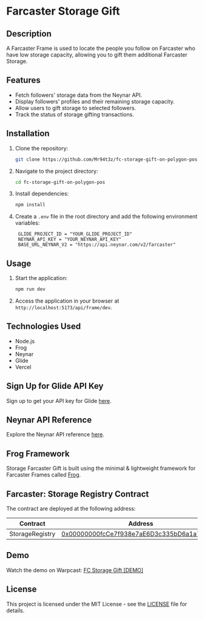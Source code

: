 # Farcaster Storage Gift

## Description
A Farcaster Frame is used to locate the people you follow on Farcaster who have low storage capacity, allowing you to gift them additional Farcaster Storage.

## Features
- Fetch followers' storage data from the Neynar API.
- Display followers' profiles and their remaining storage capacity.
- Allow users to gift storage to selected followers.
- Track the status of storage gifting transactions.

## Installation
1. Clone the repository:
   ```bash
   git clone https://github.com/Mr94t3z/fc-storage-gift-on-polygon-pos
   ```
2. Navigate to the project directory:
   ```bash
   cd fc-storage-gift-on-polygon-pos
   ```
3. Install dependencies:
   ```bash
   npm install
   ```
4. Create a `.env` file in the root directory and add the following environment variables:
   ```plaintext
    GLIDE_PROJECT_ID = "YOUR_GLIDE_PROJECT_ID"
    NEYNAR_API_KEY = "YOUR_NEYNAR_API_KEY"
    BASE_URL_NEYNAR_V2 = "https://api.neynar.com/v2/farcaster"
   ```

## Usage
1. Start the application:
   ```bash
   npm run dev
   ```
2. Access the application in your browser at `http://localhost:5173/api/frame/dev`.

## Technologies Used
- Node.js
- Frog
- Neynar
- Glide
- Vercel

## Sign Up for Glide API Key
Sign up to get your API key for Glide [here](https://paywithglide.xyz/).

## Neynar API Reference
Explore the Neynar API reference [here](https://docs.neynar.com/reference/neynar-farcaster-api-overview).

## Frog Framework
Storage Farcaster Gift is built using the minimal & lightweight framework for Farcaster Frames called [Frog](https://frog.fm/).

## Farcaster: Storage Registry Contract
The contract are deployed at the following address:

| Contract       | Address                                      |
|----------------|----------------------------------------------|
| StorageRegistry| [0x00000000fcCe7f938e7aE6D3c335bD6a1a7c593D](https://optimistic.etherscan.io/address/0x00000000fcce7f938e7ae6d3c335bd6a1a7c593d) |

## Demo
Watch the demo on Warpcast: [FC Storage Gift [DEMO]](https://warpcast.com/0x94t3z.eth/0x650600f7)

## License
This project is licensed under the MIT License - see the [LICENSE](LICENSE) file for details.
